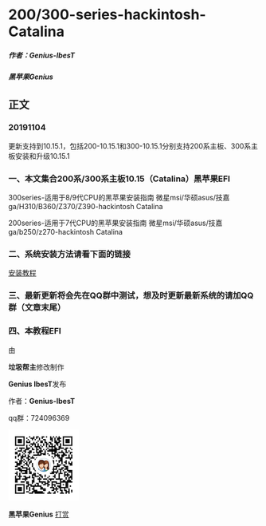 # 200/300-series-hackintosh-Catalina

##### 作者：**Genius-lbesT** 

##### 黑苹果Genius



## 正文

### 20191104

更新支持到10.15.1，包括200-10.15.1和300-10.15.1分别支持200系主板、300系主板安装和升级10.15.1



### 一、本文集合200系/300系主板10.15（Catalina）黑苹果EFI

300series-适用于8/9代CPU的黑苹果安装指南 微星msi/华硕asus/技嘉ga/H310/B360/Z370/Z390-hackintosh Catalina

200series-适用于7代CPU的黑苹果安装指南 微星msi/华硕asus/技嘉ga/b250/z270-hackintosh Catalina

### 二、系统安装方法请看下面的链接

[安装教程](https://github.com/Lubibest/How-to-install-a-Hackintosh)

### 三、最新更新将会先在QQ群中测试，想及时更新最新系统的请加QQ群（文章末尾）

### 四、本教程EFI

由

**垃圾帮主**修改制作

**Genius lbesT**发布

作者：**Genius-lbesT**

qq群：724096369

![](https://github.com/Lubibest/Hackintosh/blob/master/JPG/QQ.png)

 **黑苹果Genius**   [打赏](https://github.com/Lubibest/About-Genius-lbesT)
